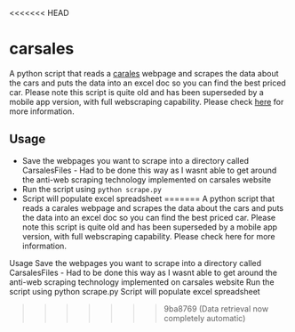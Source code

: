 <<<<<<< HEAD
# carsales
A python script that reads a [carales](https://www.carsales.com.au/) webpage and scrapes the data about the cars and puts the data into an excel doc so you can find the best priced car. Please note this script is quite old and has been superseded by a mobile app version, with full webscraping capability. Please check [here](https://github.com/kebab01/carsales-scraper) for more information.

## Usage
- Save the webpages you want to scrape into a directory called CarsalesFiles - Had to be done this way as I wasnt able to get around the anti-web scraping technology implemented on carsales website
- Run the script using `python scrape.py`
- Script will populate excel spreadsheet
=======
A python script that reads a carales webpage and scrapes the data about the cars and puts the data into an excel doc so you can find the best priced car. Please note this script is quite old and has been superseded by a mobile app version, with full webscraping capability. Please check here for more information.

Usage
Save the webpages you want to scrape into a directory called CarsalesFiles - Had to be done this way as I wasnt able to get around the anti-web scraping technology implemented on carsales website
Run the script using python scrape.py
Script will populate excel spreadsheet
>>>>>>> 9ba8769 (Data retrieval now completely automatic)

